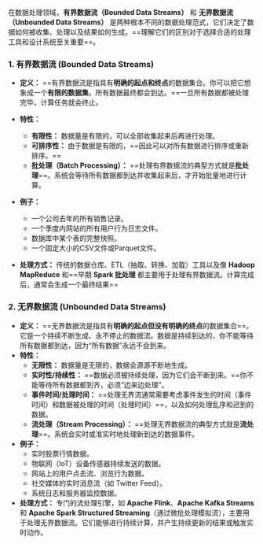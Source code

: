 在数据处理领域，**有界数据流（Bounded Data Streams）** 和 **无界数据流（Unbounded Data Streams）** 是两种根本不同的数据处理范式，它们决定了数据如何被收集、处理以及结果如何生成。==理解它们的区别对于选择合适的处理工具和设计系统至关重要==。

### 1. 有界数据流 (Bounded Data Streams)

- **定义：** ==有界数据流是指具有**明确的起点和终点**的数据集合。你可以把它想象成一个**有限的数据集**，所有数据最终都会到达。==一旦所有数据都被处理完毕，计算任务就会终止。
- **特性：**
    - **有限性：** 数据量是有限的，可以全部收集起来后再进行处理。
    - **可排序性：** 由于数据是有限的，==因此可以对所有数据进行排序或重新排序。==
    - **批处理（Batch Processing）：** ==处理有界数据流的典型方式就是**批处理**==。系统会等待所有数据都到达并收集起来后，才开始批量地进行计算。

- **例子：**
    - 一个公司去年的所有销售记录。
    - 一个季度内网站的所有用户行为日志文件。
    - 数据库中某个表的完整快照。
    - 一个固定大小的CSV文件或Parquet文件。

- **处理方式：** 传统的数据仓库、ETL（抽取、转换、加载）工具以及像 **Hadoop MapReduce** 和==早期 **Spark 批处理** 都主要用于处理有界数据流。计算完成后，通常会生成一个最终结果==


### 2. 无界数据流 (Unbounded Data Streams)

- **定义：** ==无界数据流是指具有**明确的起点但没有明确的终点**的数据集合==。它是一个持续不断生成、永不停止的数据流。数据是持续到达的，你不能等待所有数据都到达，因为“所有数据”永远不会到来。
- **特性：**
    - **无限性：** 数据量是无限的，数据会源源不断地生成。
    - **实时性/持续性：** ==数据必须被持续处理，因为它们会不断到来。==你不能等待所有数据都到齐，必须“边来边处理”。
    - **事件时间/处理时间：** ==处理无界流通常需要考虑事件发生的时间（事件时间）和数据被处理的时间（处理时间）==，以及如何处理乱序和迟到的数据。
    - **流处理（Stream Processing）：** ==处理无界数据流的典型方式就是**流处理**==。系统会实时或准实时地处理新到达的数据事件。
- **例子：**
    - 实时股票行情数据。
    - 物联网（IoT）设备传感器持续发送的数据。
    - 网站上的用户点击流、浏览行为数据。
    - 社交媒体的实时消息流（如 Twitter Feed）。
    - 系统日志和服务器监控数据。
- **处理方式：** 专门的流处理引擎，如 **Apache Flink**、**Apache Kafka Streams** 和 **Apache Spark Structured Streaming**（通过微批处理模拟流），主要用于处理无界数据流。它们能够进行持续计算，并产生持续更新的结果或触发实时动作。